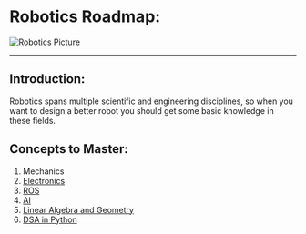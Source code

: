 # Robotics Roadmap:
![Robotics Picture](https://acim.nidec.com/motors/motion-control/-/media/motioncontrol/images/industries/robotics/robotics-collage-final.ashx?h=196&w=500&la=en?1620387360393)

<hr>

## Introduction:
Robotics spans multiple scientific and engineering disciplines, so when you want to design a better robot you should get some basic knowledge in these fields. 

## Concepts to Master:
1. Mechanics
2. [Electronics](https://github.com/Devs-Dungeon/Resources/blob/main/IoT/Arduino/README.md) 
3. [ROS](https://github.com/Devs-Dungeon/Resources/blob/main/Robotics/ROS/README.md)
4. [AI](https://github.com/Devs-Dungeon/Resources/blob/main/Data%20Science%20%26%20Machine%20Learning/Machine%20Learning/README.md)
5. [Linear Algebra and Geometry](https://www.youtube.com/watch?v=B0XUInfFsx0&list=PLDbD5BHnNiFal0gF-gwwcBUAcBkTOAjwl)
6. [DSA in Python](https://interactivepython.org/runestone/static/pythonds/index.html)
